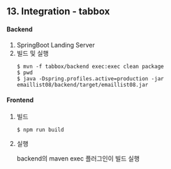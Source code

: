 ## 13. Integration - tabbox

#### Backend

1.  SpringBoot Landing Server
2.  빌드 및 실행
    ```
    $ mvn -f tabbox/backend exec:exec clean package
    $ pwd
    $ java -Dspring.profiles.active=production -jar emaillist08/backend/target/emaillist08.jar
    ```

#### Frontend

1.  빌드

    ```
    $ npm run build
    ```

2.  실행

    backend의 maven exec 플러그인이 빌드 실행
